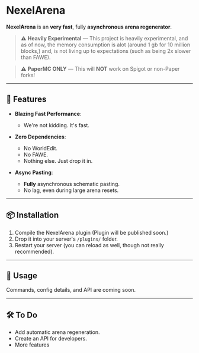 # NexelArena

**NexelArena** is an **very fast**, fully **asynchronous arena regenerator**.

> ⚠ **Heavily Experimental** — This project is heavily experimental, and as of now, the memory consumption is alot (around 1 gb for 10 million blocks,) and, is not living up to expectations (such as being 2x slower than FAWE).

> ⚠ **PaperMC ONLY** — This will **NOT** work on Spigot or non-Paper forks!

---

## 🚀 Features

- **Blazing Fast Performance**:
    - We're not kidding. It's fast.

- **Zero Dependencies**:
    - No WorldEdit.
    - No FAWE.
    - Nothing else. Just drop it in.

- **Async Pasting**:
    - **Fully** asynchronous schematic pasting.
    - No lag, even during large arena resets.

---

## 📦 Installation

1. Compile the NexelArena plugin (Plugin will be published soon.)
2. Drop it into your server's `/plugins/` folder.
3. Restart your server (you can reload as well, though not really recommended).

---

## 💬 Usage

Commands, config details, and API are coming soon.

---

## 🛠️ To Do

- Add automatic arena regeneration.
- Create an API for developers.
- More features
